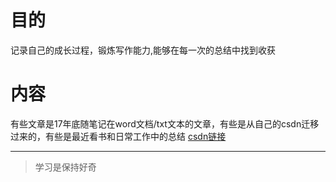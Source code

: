 # 目的
记录自己的成长过程，锻炼写作能力,能够在每一次的总结中找到收获
# 内容
有些文章是17年底随笔记在word文档/txt文本的文章，有些是从自己的csdn迁移过来的，有些是最近看书和日常工作中的总结
[csdn链接](https://blog.csdn.net/qq_35902833)
***
> 学习是保持好奇